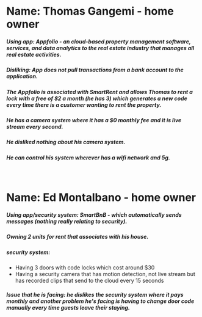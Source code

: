 # Name: Thomas Gangemi - home owner 

##### Using app: Appfolio - an cloud-based property management software, services, and data analytics to the real estate industry that manages all real estate activities.
##### Disliking: App does not pull transactions from a bank account to the application. 
##### The Appfolio is associated with SmartRent and allows Thomas to rent a lock with a free of $2 a month (he has 3) which generates a new code every time there is a customer wanting to rent the property. 
##### He has a camera system where it has a $0 monthly fee and it is live stream every second. 
##### He disliked nothing about his camera system. 
##### He can control his system wherever has a wifi network and 5g.
&nbsp; 
# Name: Ed Montalbano - home owner 
##### Using app/security system: SmartBnB - which automatically sends messages (nothing really relating to security).
##### Owning 2 units for rent that associates with his house.
##### security system: 
- Having 3 doors with code locks which cost around $30
- Having a security camera that has motion detection, not live stream but has recorded clips that send to the cloud every 15 seconds 
##### Issue that he is facing: he dislikes the security system where it pays monthly and another problem he's facing is having to change door code manually every time guests leave their staying. 

